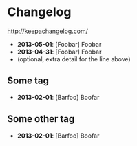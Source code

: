Changelog
=========

http://keepachangelog.com/


* **2013-05-01**: [Foobar] Foobar
* **2013-04-31**: [Foobar] Foobar
 * (optional, extra detail for the line above)

Some tag
--------

* **2013-02-01**: [Barfoo] Boofar

Some other tag
--------------

* **2013-02-01**: [Barfoo] Boofar